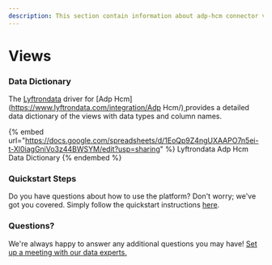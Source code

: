 ```yaml
---
description: This section contain information about adp-hcm connector views information
---
```


# Views

### Data Dictionary

The [Lyftrondata](https://www.lyftrondata.com/) driver for [Adp Hcm](https://www.lyftrondata.com/integration/Adp Hcm/)[ ](https://www.lyftrondata.com/integration/adp-hcm/)provides a detailed data dictionary of the views with data types and column names.

{% embed url="https://docs.google.com/spreadsheets/d/1EoQp9Z4ngUXAAPO7n5ei-t-Xl0iagGniVo3z44BWSYM/edit?usp=sharing" %}
Lyftrondata Adp Hcm Data Dictionary
{% endembed %}

### Quickstart Steps

Do you have questions about how to use the platform? Don't worry; we've got you covered. Simply follow the quickstart instructions [here](../../../../quickstart-steps.md).

### Questions? <a href="#questions" id="questions"></a>

We're always happy to answer any additional questions you may have! [Set up a meeting with our data experts.](https://www.lyftrondata.com/book-a-meeting/)


